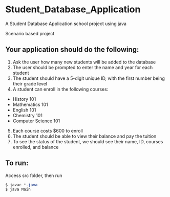 # Student_Database_Application
A Student Database Application school project using java

Scenario based project
## Your application should do the following:
1. Ask the user how many new students will be added to the database
2. The user should be prompted to enter the name and year for each student
3. The student should have a 5-digit unique ID, with the first number being their grade level
4. A student can enroll in the following courses:
  - History 101
  - Mathematics 101
  - English 101
  - Chemistry 101
  - Computer Science 101
5. Each course costs $600 to enroll
6. The student should be able to view their balance and pay the tuition
7. To see the status of the student, we should see their name, ID, courses enrolled, and balance

## To run:
Access src folder, then run
```java
$ javac *.java
$ java Main
```